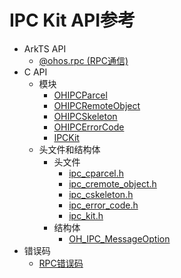 # IPC Kit API参考

- ArkTS API
  - [@ohos.rpc (RPC通信)](js-apis-rpc.md)
- C API
    - 模块
        - [OHIPCParcel](_o_h_i_p_c_parcel.md)
        - [OHIPCRemoteObject](_o_h_i_p_c_remote_object.md)
        - [OHIPCSkeleton](_o_h_i_p_c_skeleton.md)
        - [OHIPCErrorCode](_o_h_i_p_c_error_code.md)
        - [IPCKit](_i_p_c_kit.md)
    - 头文件和结构体
        - 头文件
            - [ipc_cparcel.h](ipc__cparcel_8h.md)
            - [ipc_cremote_object.h](ipc__cremote__object_8h.md)
            - [ipc_cskeleton.h](ipc__cskeleton_8h.md)
            - [ipc_error_code.h](ipc__error__code_8h.md)
            - [ipc_kit.h](ipc__kit_8h.md)
        - 结构体
            - [OH_IPC_MessageOption](_o_h___i_p_c___message_option.md)
- 错误码
  - [RPC错误码](errorcode-rpc.md)

